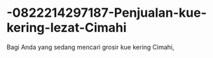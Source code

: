 # -0822214297187-Penjualan-kue-kering-lezat-Cimahi
Bagi Anda yang sedang mencari grosir kue kering Cimahi,
